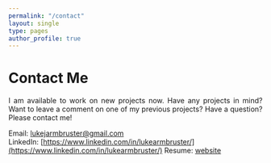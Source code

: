 ```yaml
---
permalink: "/contact"
layout: single
type: pages
author_profile: true
---
```


# Contact Me
<p style='text-align: justify;'>I am available to work on new projects now. Have any projects in mind? Want to leave a comment on one of my previous projects? Have a question? Please contact me!</p>

Email: lukejarmbruster@gmail.com  
LinkedIn: [https://www.linkedin.com/in/lukearmbruster/](https://www.linkedin.com/in/lukearmbruster/)
Resume: [website](https://lukearmbruster.github.io/lukearmbruster.github.io/resume)
